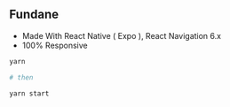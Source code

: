 ## Fundane

- Made With React Native ( Expo ), React Navigation 6.x
- 100% Responsive

```bash
yarn

# then

yarn start
```